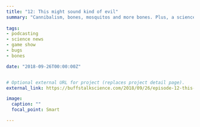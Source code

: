 ```yaml
---
title: "12: This might sound kind of evil"
summary: "Cannibalism, bones, mosquitos and more bones. Plus, a science game show."
  
tags:
- podcasting
- science news
- game show
- bugs
- bones

date: "2018-09-26T00:00:00Z"


# Optional external URL for project (replaces project detail page).
external_link: https://buffstalkscience.com/2018/09/26/episode-12-this-might-sound-kind-of-evil/

image:
  caption: ""
  focal_point: Smart

---
```

